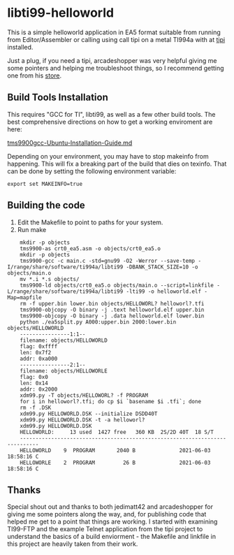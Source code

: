 # libti99-helloworld

This is a simple helloworld application in EA5 format suitable from running from Editor/Assembler or calling using call tipi on a metal TI994a with at [tipi](https://github.com/jedimatt42/tipi/wiki) installed. 

Just a plug, if you need a tipi, arcadeshopper was very helpful giving me some pointers and helping me troubleshoot things, so I recommend getting one from his [store](https://www.arcadeshopper.com/wp/store/#!//p/103690282).
## Build Tools Installation

This requires "GCC for TI", libti99, as well as a few other build tools. The best comprehensive directions on how to get a working enviroment are here:

[tms9900gcc-Ubuntu-Installation-Guide.md](https://atariage.com/forums/topic/164295-gcc-for-the-ti/page/24/?tab=comments#comment-4776745)

Depending on your environment, you may have to stop makeinfo from happening. This will fix a breaking part of the build that dies on texinfo. That can be done by setting the following environment variable:
  
    export set MAKEINFO=true

## Building the code

1. Edit the Makefile to point to paths for your system.
2. Run make

```
    mkdir -p objects
    tms9900-as crt0_ea5.asm -o objects/crt0_ea5.o
    mkdir -p objects
    tms9900-gcc -c main.c -std=gnu99 -O2 -Werror --save-temp -I/range/share/software/ti994a/libti99 -DBANK_STACK_SIZE=10 -o objects/main.o
    mv *.i *.s objects/
    tms9900-ld objects/crt0_ea5.o objects/main.o --script=linkfile -L/range/share/software/ti994a/libti99 -lti99 -o helloworld.elf -Map=mapfile
    rm -f upper.bin lower.bin objects/HELLOWORL? helloworl?.tfi
    tms9900-objcopy -O binary -j .text helloworld.elf upper.bin
    tms9900-objcopy -O binary -j .data helloworld.elf lower.bin
    python ./ea5split.py A000:upper.bin 2000:lower.bin objects/HELLOWORLD
    ----------------1:1--
    filename: objects/HELLOWORLD
    flag: 0xffff
    len: 0x7f2
    addr: 0xa000
    ----------------2:1--
    filename: objects/HELLOWORLE
    flag: 0x0
    len: 0x14
    addr: 0x2000
    xdm99.py -T objects/HELLOWORL? -f PROGRAM
    for i in helloworl?.tfi; do cp $i `basename $i .tfi`; done
    rm -f .DSK
    xdm99.py HELLOWORLD.DSK --initialize DSDD40T
    xdm99.py HELLOWORLD.DSK -t -a helloworl?
    xdm99.py HELLOWORLD.DSK
    HELLOWORLD:     13 used  1427 free   360 KB  2S/2D 40T  18 S/T
    ----------------------------------------------------------------------------
    HELLOWORLD    9  PROGRAM       2040 B              2021-06-03 18:58:16 C   
    HELLOWORLE    2  PROGRAM         26 B              2021-06-03 18:58:16 C   
```

## Thanks

Special shout out and thanks to both jedimatt42 and arcadeshopper for giving me some pointers along the way, and, for publishing code that helped me get to a point that things are working. I started with examining TI99-FTP and the example Telnet application from the tipi project to understand the basics of a build enviorment - the Makefile and linkfile in this project are heavily taken from their work.
